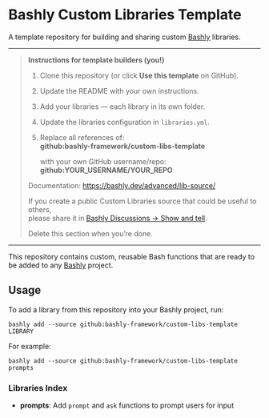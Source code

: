 # Bashly Custom Libraries Template

A template repository for building and sharing custom
[Bashly](https://bashly.dev) libraries.

---

> **Instructions for template builders (you!)**
> 1. Clone this repository (or click **Use this template** on GitHub).
> 2. Update the README with your own instructions.
> 3. Add your libraries — each library in its own folder.
> 4. Update the libraries configuration in `libraries.yml`.
> 5. Replace all references of:   
>    **github:bashly-framework/custom-libs-template**
>
>    with your own GitHub username/repo:  
>    **github:YOUR_USERNAME/YOUR_REPO**
>
> Documentation: https://bashly.dev/advanced/lib-source/
>
> If you create a public Custom Libraries source that could be useful to others,  
> please share it in [Bashly Discussions → Show and tell](https://github.com/bashly-framework/bashly/discussions/categories/show-and-tell).
>
> Delete this section when you’re done.

---

This repository contains custom, reusable Bash functions that are ready to be
added to any [Bashly](https://bashly.dev) project.

## Usage

To add a library from this repository into your Bashly project, run:

```console
bashly add --source github:bashly-framework/custom-libs-template LIBRARY
```

For example:

```console
bashly add --source github:bashly-framework/custom-libs-template prompts
```

### Libraries Index

- **prompts**: Add `prompt` and `ask` functions to prompt users for input

